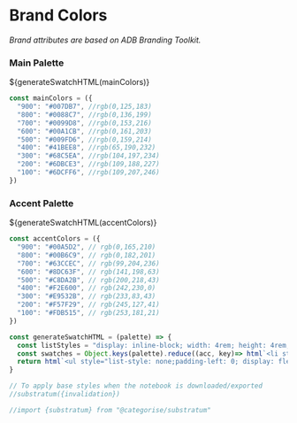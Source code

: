 # Brand Colors

_Brand attributes are based on ADB Branding Toolkit._

### Main Palette

${generateSwatchHTML(mainColors)}


```js
const mainColors = ({
  "900": "#007DB7", //rgb(0,125,183)
  "800": "#0088C7", //rgb(0,136,199)
  "700": "#0099D8", //rgb(0,153,216)
  "600": "#00A1CB", //rgb(0,161,203)
  "500": "#009FD6", //rgb(0,159,214)
  "400": "#41BEE8", //rgb(65,190,232)
  "300": "#68C5EA", //rgb(104,197,234)
  "200": "#6DBCE3", //rgb(109,188,227)
  "100": "#6DCFF6", //rgb(109,207,246)
})
```

### Accent Palette

${generateSwatchHTML(accentColors)}


```js
const accentColors = ({
  "900": "#00A5D2", // rgb(0,165,210)
  "800": "#00B6C9", // rgb(0,182,201)
  "700": "#63CCEC", // rgb(99,204,236)
  "600": "#8DC63F", // rgb(141,198,63)
  "500": "#C8DA2B", // rgb(200,218,43)
  "400": "#F2E600", // rgb(242,230,0)
  "300": "#E9532B", // rgb(233,83,43)
  "200": "#F57F29", // rgb(245,127,41)
  "100": "#FDB515", // rgb(253,181,21)
})
```

```js
const generateSwatchHTML = (palette) => {
  const listStyles = "display: inline-block; width: 4rem; height: 4rem; padding: 0.25rem;color:white";
  const swatches = Object.keys(palette).reduce((acc, key)=> html`<li style="background-color: ${palette[key]};${listStyles}">${key}</li>${acc}`,"");
  return html`<ul style="list-style: none;padding-left: 0; display: flex;">${swatches}</ul>`
}
```

```js
// To apply base styles when the notebook is downloaded/exported
//substratum({invalidation})
```

```js
//import {substratum} from "@categorise/substratum"
```
